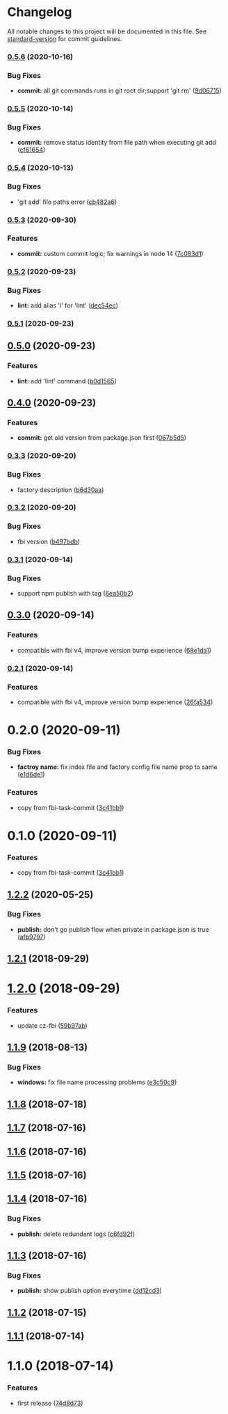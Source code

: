 # Changelog

All notable changes to this project will be documented in this file. See [standard-version](https://github.com/conventional-changelog/standard-version) for commit guidelines.

### [0.5.6](https://github.com/fbi-js/factory-commands/compare/v0.5.5...v0.5.6) (2020-10-16)


### Bug Fixes

* **commit:** all git commands runs in git root dir;support 'git rm' ([9d06715](https://github.com/fbi-js/factory-commands/commit/9d0671576cecadc9865c6c796eda52ac5e73140e))

### [0.5.5](https://github.com/fbi-js/factory-commands/compare/v0.5.4...v0.5.5) (2020-10-14)


### Bug Fixes

* **commit:** remove status identity from file path when executing git add ([cf61654](https://github.com/fbi-js/factory-commands/commit/cf61654cc270e46c58918ad1a23d9583ad181aa4))

### [0.5.4](https://github.com/fbi-js/factory-commands/compare/v0.5.3...v0.5.4) (2020-10-13)


### Bug Fixes

* 'git add' file paths error ([cb482a6](https://github.com/fbi-js/factory-commands/commit/cb482a667c99171ba224c115dfef66baed47abe6))

### [0.5.3](https://github.com/fbi-js/factory-commands/compare/v0.5.2...v0.5.3) (2020-09-30)


### Features

* **commit:** custom commit logic; fix warnings in node 14 ([7c083d1](https://github.com/fbi-js/factory-commands/commit/7c083d18070b9bff1be10d9fc1e7996ee266d0aa))

### [0.5.2](https://github.com/fbi-js/factory-commands/compare/v0.5.1...v0.5.2) (2020-09-23)


### Bug Fixes

* **lint:** add alias 'l' for 'lint' ([dec54ec](https://github.com/fbi-js/factory-commands/commit/dec54ec426b185ba1aaca30e76e6f3da271e61de))

### [0.5.1](https://github.com/fbi-js/factory-commands/compare/v0.5.0...v0.5.1) (2020-09-23)

## [0.5.0](https://github.com/fbi-js/factory-commands/compare/v0.4.0...v0.5.0) (2020-09-23)


### Features

* **lint:** add 'lint' command ([b0d1565](https://github.com/fbi-js/factory-commands/commit/b0d15659ce7280d118f518ee34347c59f247ee71))

## [0.4.0](https://github.com/fbi-js/factory-commands/compare/v0.3.3...v0.4.0) (2020-09-23)


### Features

* **commit:** get old version from package.json first ([067b5d5](https://github.com/fbi-js/factory-commands/commit/067b5d519ac5bd72d160847584ba53d6a369ad12))

### [0.3.3](https://github.com/fbi-js/factory-commands/compare/v0.3.2...v0.3.3) (2020-09-20)


### Bug Fixes

* factory description ([b6d30aa](https://github.com/fbi-js/factory-commands/commit/b6d30aaf549d2e5877593029de562f9509f727d3))

### [0.3.2](https://github.com/fbi-js/factory-commands/compare/v0.3.1...v0.3.2) (2020-09-20)


### Bug Fixes

* fbi version ([b497bdb](https://github.com/fbi-js/factory-commands/commit/b497bdbfb39820ac611b55c66ddff1cf75288af3))

### [0.3.1](https://github.com/fbi-js/factory-commands/compare/v0.3.0...v0.3.1) (2020-09-14)


### Bug Fixes

* support npm publish with tag ([6ea50b2](https://github.com/fbi-js/factory-commands/commit/6ea50b2cedbb95eb222714a66fd1b60b44522fd8))

## [0.3.0](https://github.com/fbi-js/factory-commands/compare/v0.2.0...v0.3.0) (2020-09-14)


### Features

* compatible with fbi v4, improve version bump experience ([68e1da1](https://github.com/fbi-js/factory-commands/commit/68e1da109a3d2ded38432e9a2d7ae5a9a3da1756))

### [0.2.1](https://github.com/fbi-js/factory-commands/compare/v0.2.0...v0.2.1) (2020-09-14)


### Features

* compatible with fbi v4, improve version bump experience ([26fa534](https://github.com/fbi-js/factory-commands/commit/26fa534552437445583d28d934e3f745af1e6f86))

<a name="0.2.0"></a>
# 0.2.0 (2020-09-11)


### Bug Fixes

* **factroy name:** fix index file and factory config file name prop to same ([e1d6de1](https://github.com/fbi-templates/fbi-task-commit/commit/e1d6de1))


### Features

* copy from fbi-task-commit ([3c41bb1](https://github.com/fbi-templates/fbi-task-commit/commit/3c41bb1))



<a name="0.1.0"></a>
# 0.1.0 (2020-09-11)


### Features

* copy from fbi-task-commit ([3c41bb1](https://github.com/fbi-templates/fbi-task-commit/commit/3c41bb1))



<a name="1.2.2"></a>
## [1.2.2](https://github.com/fbi-templates/fbi-task-commit/compare/v1.2.1...v1.2.2) (2020-05-25)


### Bug Fixes

* **publish:** don't go publish flow  when private in package.json is true ([afb9797](https://github.com/fbi-templates/fbi-task-commit/commit/afb9797))



<a name="1.2.1"></a>
## [1.2.1](https://github.com/fbi-templates/fbi-task-commit/compare/v1.2.0...v1.2.1) (2018-09-29)



<a name="1.2.0"></a>
# [1.2.0](https://github.com/fbi-templates/fbi-task-commit/compare/v1.1.9...v1.2.0) (2018-09-29)


### Features

* update cz-fbi ([59b97ab](https://github.com/fbi-templates/fbi-task-commit/commit/59b97ab))



<a name="1.1.9"></a>
## [1.1.9](https://github.com/fbi-templates/fbi-task-commit/compare/v1.1.8...v1.1.9) (2018-08-13)


### Bug Fixes

* **windows:** fix file name processing problems ([e3c50c9](https://github.com/fbi-templates/fbi-task-commit/commit/e3c50c9))



<a name="1.1.8"></a>
## [1.1.8](https://github.com/fbi-templates/fbi-task-commit/compare/v1.1.7...v1.1.8) (2018-07-18)



<a name="1.1.7"></a>
## [1.1.7](https://github.com/fbi-templates/fbi-task-commit/compare/v1.1.6...v1.1.7) (2018-07-16)



<a name="1.1.6"></a>
## [1.1.6](https://github.com/fbi-templates/fbi-task-commit/compare/v1.1.5...v1.1.6) (2018-07-16)



<a name="1.1.5"></a>
## [1.1.5](https://github.com/fbi-templates/fbi-task-commit/compare/v1.1.4...v1.1.5) (2018-07-16)



<a name="1.1.4"></a>
## [1.1.4](https://github.com/fbi-templates/fbi-task-commit/compare/v1.1.3...v1.1.4) (2018-07-16)


### Bug Fixes

* **publish:** delete redundant logs ([c6fd92f](https://github.com/fbi-templates/fbi-task-commit/commit/c6fd92f))



<a name="1.1.3"></a>
## [1.1.3](https://github.com/fbi-templates/fbi-task-commit/compare/v1.1.2...v1.1.3) (2018-07-16)


### Bug Fixes

* **publish:** show publish option everytime ([dd12cd3](https://github.com/fbi-templates/fbi-task-commit/commit/dd12cd3))



<a name="1.1.2"></a>
## [1.1.2](https://github.com/fbi-templates/fbi-task-commit/compare/v1.1.1...v1.1.2) (2018-07-15)



<a name="1.1.1"></a>
## [1.1.1](https://github.com/fbi-templates/fbi-task-commit/compare/v1.1.0...v1.1.1) (2018-07-14)



<a name="1.1.0"></a>
# 1.1.0 (2018-07-14)


### Features

* first release ([74d8d73](https://github.com/fbi-templates/fbi-task-commit/commit/74d8d73))
